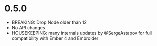 # 0.5.0

 - BREAKING: Drop Node older than 12
 - No API changes
 - HOUSEKEEPING: many internals updates by @SergeAstapov for full compatibility with Ember 4 and Embroider